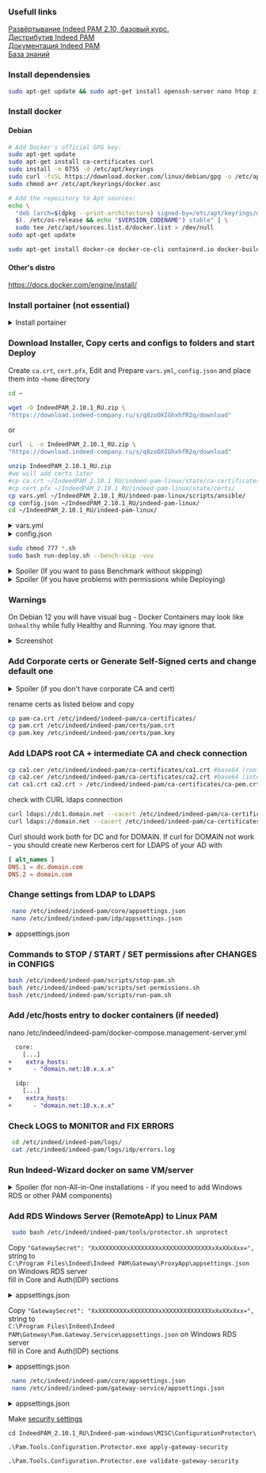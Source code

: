 ### Usefull links

[Развёртывание Indeed PAM 2.10, базовый курс.](https://edu.indeed-company.ru/mod/page/view.php?id=68) \
[Дистрибутив Indeed PAM](https://download.indeed-company.ru/s/q8zoOXIGhxhfR2q) \
[Документация Indeed PAM](https://docs.indeed-company.ru/privileged-access-manager/2.10/intro/) \
[База знаний](https://support.indeed-company.ru/Knowledgebase/List/Index/50/indeed-privileged-access-manager) 

### Install dependensies
```bash
sudo apt-get update && sudo apt-get install openssh-server nano htop zip unzip net-tools curl wget python3 python-is-python3 sudo iptables tcpdump ldap-utils -y
```
### Install docker
#### Debian
```bash
# Add Docker's official GPG key:
sudo apt-get update
sudo apt-get install ca-certificates curl
sudo install -m 0755 -d /etc/apt/keyrings
sudo curl -fsSL https://download.docker.com/linux/debian/gpg -o /etc/apt/keyrings/docker.asc
sudo chmod a+r /etc/apt/keyrings/docker.asc

# Add the repository to Apt sources:
echo \
  "deb [arch=$(dpkg --print-architecture) signed-by=/etc/apt/keyrings/docker.asc] https://download.docker.com/linux/debian \
  $(. /etc/os-release && echo "$VERSION_CODENAME") stable" | \
  sudo tee /etc/apt/sources.list.d/docker.list > /dev/null
sudo apt-get update

sudo apt-get install docker-ce docker-ce-cli containerd.io docker-buildx-plugin docker-compose-plugin -y
```
#### Other's distro
https://docs.docker.com/engine/install/

### Install portainer (not essential)
<details><summary>Install portainer</summary>
  
```bash
sudo docker volume create portainer_data
sudo touch /var/run/docker.sock
sudo chmod 777 /var/run/docker.sock
```
```bash
sudo docker run -d -p 8000:8000 -p 9443:9443 --name portainer --restart=always -v "/var/run/docker.sock:/var/run/docker.sock" -v "portainer_data:/data" portainer/portainer-ce:2.21.0
```
</details>
  
### Download Installer, Copy certs and configs to folders and start Deploy
Create `ca.crt`, `cert.pfx`, Edit and Prepare `vars.yml`, `config.json` and place them into `~home` directory
```bash
cd ~
```
```bash
wget -O IndeedPAM_2.10.1_RU.zip \
"https://download.indeed-company.ru/s/q8zoOXIGhxhfR2q/download"
```
or
```bash
curl -L -o IndeedPAM_2.10.1_RU.zip \
"https://download.indeed-company.ru/s/q8zoOXIGhxhfR2q/download"
```
```bash
unzip IndeedPAM_2.10.1_RU.zip
#we will add certs later
#cp ca.crt ~/IndeedPAM_2.10.1_RU/indeed-pam-linux/state/ca-certificates/
#cp cert.pfx ~/IndeedPAM_2.10.1_RU/indeed-pam-linux/state/certs/
cp vars.yml ~/IndeedPAM_2.10.1_RU/indeed-pam-linux/scripts/ansible/
cp config.json ~/IndeedPAM_2.10.1_RU/indeed-pam-linux/
cd ~/IndeedPAM_2.10.1_RU/indeed-pam-linux/
```
<details><summary>vars.yml</summary>

```diff
selfsigned:
  ca_crt: "{{ selfsigned_dir }}/ca.crt"
  ca_key: "{{ selfsigned_dir }}/ca.key"
  info: "{{ selfsigned_dir }}/ca_info.yml"
  key_name: "pam-selfsigned.key"
  crt_name: "pam-selfsigned.crt"
  # Enable or disable automatic server certificate generation when certificates are not found or not valid
  # This setting does not affect pilot mode and access-server self-signed sertificates
- auto_gen: false
+ auto_gen: true
```
full config
```yml
---
# Default file and directory path variables
dest_path: "/etc/indeed/indeed-pam"
dest_img_temp: ".indeed/indeed-pam/deploy/"

config_file: "{{ data_dir }}/config.json"
state_dir: "{{ data_dir }}/state"
temp_dir: "{{ data_dir }}/temp"
selfsigned_dir: "{{ state_dir }}/selfsigned"
core_conf: "{{ state_dir }}/core/appsettings.json"
protector_conf: "{{ state_dir }}/tools/protector-appsettings.json"
wizard_api_conf: "{{ state_dir }}/web-wizard/config.prod.json"
img_path: "{{ data_dir }}/images/"
backup_dir: "{{ data_dir }}/backups"
sshkey_dir: "{{ state_dir }}/keys/ssh-proxy"
pam_user: "23041"
aa_profile_dir: "/etc/apparmor.d/indeed-pam"
gw_local_url: "http://gateway-service:8090/gw"

# Proxy protocol settings for haproxy configurations
# Send protocol setting
# To use version 1 set "send-proxy" (default)
# To use version 2 set "send-proxy-v2"
proxy_protocol_send: "send-proxy"
# Receive protocol setting
# "accept-proxy" detects both Proxy protocol versions
proxy_protocol_accept: "accept-proxy"

# Docker prune settings
prune:
  enabled: true
  cmd: "docker system prune -f"
  schedule: "Sat 23:00"

# Initial values of common variables
data_dir: "/pam-deploy"
tasks_dir: "{{ playbook_dir }}/tasks"
min_free_gb: 10
report_progress: true
pilot_mode: false

# Certificate generation related variables
ca_dir: "{{ state_dir }}/ca-certificates"
certs_dir: "{{ state_dir }}/certs"
rdp_dir: "{{ state_dir }}/keys/rdp-proxy"
ca_crt: "{{ ca_dir }}/ca.crt"
key_name: "pam.key"
crt_name: "pam.crt"

selfsigned:
  ca_crt: "{{ selfsigned_dir }}/ca.crt"
  ca_key: "{{ selfsigned_dir }}/ca.key"
  info: "{{ selfsigned_dir }}/ca_info.yml"
  key_name: "pam-selfsigned.key"
  crt_name: "pam-selfsigned.crt"
  # Enable or disable automatic server certificate generation when certificates are not found or not valid
  # This setting does not affect pilot mode and access-server self-signed sertificates
  auto_gen: true

# Uncomment the line below to use pfx passphrase
# pfx_pass: "ENTER_HERE"

# Uncomment the line below  to override public fqdn of host (used in certificate validation check)
# public_fqdn: "ENTER_HERE"

# Uncomment the line below to set virtual ip in multiple haproxy scenario
# vr_ip: "ENTER_HERE"

# Docker related variables
local_docker: "localhost"
compose_bin: "docker-compose"
tools_img: "indeed-pam-tools:latest"
daemon_json: "/etc/docker/daemon.json"
daemon_cfg:
  # By default, selinux-enabled parameter will be set to true if SELinux installed and enabled on the target hosts
  # Uncomment this line to override default behavior
  #"selinux-enabled": false
  "icc": false
  "live-restore": true
  "userland-proxy": false
  "no-new-privileges": true
# Uncomment lines below to configure remote logging in docker daemon
#  "log-driver": "syslog"
#  "log-opts":
#    "syslog-address": "udp://syslog-server-address:514"

# Container logging options, default "local"
docker_logging:
  driver: "local"
  options:
     max-size: "20m"
     max-file: "10"
# Use lines below to configure remote logging in compose files
# NOTE: multiple logging drivers is NOT supported
#  driver: "syslog"
#  options:
#    syslog-address: "udp://syslog-server-address:514"

# Use this option to enable rclone in management server, disable by default
# When setting this option to true, be sure to fill rclone config with run-storage-conf.sh
rclone_enabled: false
# Shared folder on remote media-data host, for example: pamshare/data
# Leave it empty to mount remote root directory
rclone_path: ""

# Docker bench for security
bench_log_dir: "{{ data_dir }}/logs/cis-benchmark"
bench_img: "nexus.indeed-id.hq:5050/pam/docker-bench-security:1.6.0"
bench_target_score: 15
bench_ignore: false

# Access server proxy recycling settings
proxy_recycling:
  enabled: false
  # Proxy types to recycle
  proxies: [rdp,ssh]
  # Master replica count
  replicas:
    rdp_proxy: 1
    ssh_proxy: 1
  # Rotation settings
  rotation_hours: 168
  session_hours: 24

# Inventory group docker related variables
images:
  access:
    - access
    - tools
  management:
    - management
    - nginx
    - tools
  haproxy:
    - haproxy

compose_files:
  access:
    - docker-compose.access-server.yml
  management:
    - docker-compose.management-server.yml
  haproxy:
    - docker-compose.management-server-haproxy.yml
    - docker-compose.access-server-haproxy.yml

state_files:
  access:
    - ca-certificates
    - keys/rdp-proxy
    - keys/ssh-proxy
    - keys/shared
    - logs/rdp
    - logs/ssh
    - logs/gateway-service
    - rdp-proxy
    - scripts
    - ssh-proxy
    - gateway-service
    - media-data
    - tools/protector-appsettings.json
    - tools/protector.sh
    - docker-compose.rdp-proxy.yml
    - docker-compose.ssh-proxy.yml
    - apparmor/pam-certs
    - apparmor/pam-gw-service
    - apparmor/pam-rdp-proxy
    - apparmor/pam-ssh-proxy
    - apparmor/pam-tools
    - media-data
    - media-temp
    - dumps
  management:
    - ca-certificates
    - core
    - idp
    - keys/idp
    - keys/shared
    - logs/core
    - logs/idp
    - logs/ls
    - logs/nginx
    - logs/mc
    - logs/uc
    - logs/rclone
    - ls
    - mc
    - nginx
    - scripts
    - uc
    - media-data
    - tools/protector-appsettings.json
    - tools/protector.sh
    - tools/migrator-appsettings.json
    - tools/migrator.sh
    - tools/dump-appsettings.json
    - tools/dump.sh
    - tools/key-rotator-appsettings.json
    - tools/key-rotator.sh
    - tools/stats-appsettings.json
    - tools/stats.sh
    - apparmor/pam-certs
    - apparmor/pam-nginx
    - apparmor/pam-management
    - apparmor/pam-ls
    - apparmor/pam-tools
  haproxy:
    - ca-certificates
    - haproxy
    - scripts
    - .env-haproxy
    - apparmor/pam-haproxy
    - apparmor/pam-keepalived
```
</details>

<details><summary>config.json</summary>

```json
{
  "DefaultServer": "TARGET_SERVER_FQDN", // к заполнению
  "DefaultDbServer": "pgsql",
  "DefaultDbUser": "admin",
  "DefaultDbPassword": "Q1w2e3r4",
  "IdpAdminSids": [
    "AD_ADMIN_SID" // к заполнению
  ],
 "CoreServiceStorageConfiguration": {
    "Type": "FileSystem",
    "Settings": {
    "Root": "/mnt/storage"
    }
  },
  "GatewayServiceStorageConfiguration": {
    "Type": "FileSystem",
    "Settings": {
    "Root": "/mnt/storage"
    }
  },
  "Database": "pgsql",
 "LogServerUrl": "http://ls:5080/api",
  "EncryptionKey": "3227cff10b834ee60ad285588c6510ea1b4ded5b24704cf644a51d2a9db3b7e5", // к заполнению
  "ActiveDirectoryDomain": "AD_FQDN", //к заполнению
  "ActiveDirectoryContainerPath": "USER_CONTAINER_DN", // к заполнению
  "ActiveDirectoryUserName": "AD_SERVICE_USER_NAME", // к заполнению
  "ActiveDirectoryPassword": "AD_SERVICE_USER_PASSWORD", // к заполнению
  "ActiveDirectorySsl": true, // или false
  "IsLinux": true,
  "ThreadPoolSize": 8,
  "Enable2faByDefault": true,
  "enableOrganizationalUnits": false
}
```
</details>

```bash
sudo chmod 777 *.sh
sudo bash run-deploy.sh --bench-skip -vvv
```
<details><summary>Spoiler (If you want to pass Benchmark without skipping)</summary>

### Fix Docker Bench for Security

```bash
IndeedPAM_2.10.1_RU/indeed-pam-linux/logs/cis-benchmark/local.docker.log
```
  
```bash
sudo -i
```

```bash
echo '{
  "debug": true,
  "log-level": "info",
  "storage-driver": "overlay2",
  "bip": "172.17.0.1/16",
  "iptables": true,
  "userns-remap": "default"
}' > /etc/docker/daemon.json

chown root:root /etc/docker/daemon.json
chmod 644 /etc/docker/daemon.json
```

```bash
echo '[plugins."io.containerd.grpc.v1.cri".containerd]
  snapshotter = "overlayfs"
  [plugins."io.containerd.grpc.v1.cri".containerd.runtimes.runc]
    runtime_type = "io.containerd.runc.v2"
' > /etc/containerd/config.toml

chown root:root /etc/containerd/config.toml
chmod 644 /etc/containerd/config.toml
```

```bash
echo 'DOCKER_OPTS="--dns 8.8.8.8 --dns 8.8.4.4"' > /etc/default/docker

chown root:root /etc/default/docker
chmod 644 /etc/default/docker
```

```bash
mkdir -p /etc/sysconfig
echo '# /etc/sysconfig/docker
DOCKER_STORAGE_OPTIONS="--storage-driver=overlay2"
DOCKER_NETWORK_OPTIONS="--bip=172.17.0.1/16"
' > /etc/sysconfig/docker

chown root:root /etc/sysconfig/docker
chmod 644 /etc/sysconfig/docker
```

```bash
mkdir -p /etc/docker/certs.d
openssl req -newkey rsa:4096 -nodes -keyout /etc/docker/certs.d/server-key.pem -x509 -days 365 -out /etc/docker/certs.d/server-cert.pem -subj "/CN=localhost"
chown root:root /etc/docker/certs.d/server-key.pem /etc/docker/certs.d/server-cert.pem
chmod 400 /etc/docker/certs.d/server-key.pem
chmod 444 /etc/docker/certs.d/server-cert.pem
```
```bash
sudo apt-get install containerd runc -y
sudo autoremove
sudo apt-get install docker-ce docker-ce-cli containerd.io docker-buildx-plugin docker-compose-plugin -y
```
```bash
sudo systemctl restart docker
exit
```
### Run Deploing script
```bash
sudo bash run-deploy.sh -vvv
```
</details>

<details><summary>Spoiler (If you have problems with permissions while Deploying)</summary>
  
### Fix permissons
```bash
sudo mkdir -p ~/IndeedPAM_2.10.1_RU/indeed-pam-linux/temp
sudo mkdir -p ~/IndeedPAM_2.10.1_RU/indeed-pam-linux/backups
sudo mkdir -p ~/IndeedPAM_2.10.1_RU/indeed-pam-linux/logs
sudo mkdir -p ~/IndeedPAM_2.10.1_RU/indeed-pam-linux/logs/cis-benchmark
sudo mkdir -p ~/IndeedPAM_2.10.1_RU/indeed-pam-linux/state/selfsigned

sudo chmod 777 -R ~/IndeedPAM_2.10.1_RU/indeed-pam-linux/temp
sudo chmod 777 -R ~/IndeedPAM_2.10.1_RU/indeed-pam-linux/backups
sudo chmod 777 -R ~/IndeedPAM_2.10.1_RU/indeed-pam-linux/logs/
sudo chmod 777 -R ~/IndeedPAM_2.10.1_RU/indeed-pam-linux/state
```
</details>

### Warnings

On Debian 12 you will have visual bug - Docker Containers may look like `Unhealthy` while fully Healthy and Running.
You may ignore that.
<details><summary>Screenshot</summary>
  <img width="875" alt="image" src="https://github.com/user-attachments/assets/16cec3c1-7745-40d4-a002-63b769d8577f">
</details>

### Add Corporate certs or Generate Self-Signed certs and change default one
<details><summary>Spoiler (if you don't have corporate CA and cert)</summary>

```bash
openssl genrsa -out pam-ca.key 2048
openssl req -x509 -new -nodes -key pam-ca.key -subj "/CN=indeed-pam" -days 10000 -out pam-ca.crt
openssl genrsa -out pam.key 2048
nano server.conf
```
<details><summary>server.conf</summary>
  
```conf
[ req ]
default_bits = 2048
prompt = no
default_md = sha256
req_extensions = req_ext
distinguished_name = dn

[ dn ]
C = RU
ST = Moscow
L = Moscow
O = Oblast
OU = PamUnit
CN = pam.domain.net

[ req_ext ]
subjectAltName = @alt_names

[ alt_names ]
DNS.1 = pam.domain.com
DNS.2 = domain.com

[ v3_ext ]
authorityKeyIdentifier=keyid,issuer:always
basicConstraints=CA:FALSE
keyUsage=nonRepudiation,digitalSignature,keyEncipherment
extendedKeyUsage=serverAuth,clientAuth
subjectAltName=@alt_names
</details>
```
</details>

```bash
openssl req -new -key pam.key -out server.csr -config server.conf
openssl x509 -req -in server.csr -CA pam-ca.crt -CAkey pam-ca.key -CAcreateserial -out pam.crt -days 10000 -extensions v3_ext -extfile server.conf
```
</details>

rename certs as listed below and copy
```bash
cp pam-ca.crt /etc/indeed/indeed-pam/ca-certificates/
cp pam.crt /etc/indeed/indeed-pam/certs/pam.crt
cp pam.key /etc/indeed/indeed-pam/certs/pam.key
```

### Add LDAPS root CA + intermediate CA and check connection
```bash
cp ca1.cer /etc/indeed/indeed-pam/ca-certificates/ca1.crt #base64 (root CA)
cp ca2.cer /etc/indeed/indeed-pam/ca-certificates/ca2.crt #base64 (intermediate CA)
cat ca1.crt ca2.crt > /etc/indeed/indeed-pam/ca-certificates/ca-pem.crt
```
check with CURL ldaps connection
```bash
curl ldaps://dc1.domain.net --cacert /etc/indeed/indeed-pam/ca-certificates/ca-pem.crt
curl ldaps://domain.net --cacert /etc/indeed/indeed-pam/ca-certificates/ca-pem.crt
```
Curl should work both for DC and for DOMAIN. If curl for DOMAIN not work - you should create new Kerberos cert for LDAPS of your AD with 
```conf
[ alt_names ]
DNS.1 = dc.domain.com
DNS.2 = domain.com
```
### Change settings from LDAP to LDAPS
```bash
 nano /etc/indeed/indeed-pam/core/appsettings.json
 nano /etc/indeed/indeed-pam/idp/appsettings.json
```
<details><summary>appsettings.json</summary>

```diff
"Id": "ad",
"ConnectorType": "Ldap",
"LdapServerType": "ActiveDirectory",
"Domain": "domain.net",
-"Port": 389,
+"Port": 689,
"AuthType": "Basic",
-"SecureSocketLayer": false,
+"SecureSocketLayer": true,

```

</details>

### Commands to STOP / START / SET permissions after CHANGES in CONFIGS
```bash
bash /etc/indeed/indeed-pam/scripts/stop-pam.sh
bash /etc/indeed/indeed-pam/scripts/set-permissions.sh
bash /etc/indeed/indeed-pam/scripts/run-pam.sh
```

### Add /etc/hosts entry to docker containers (if needed)
nano /etc/indeed/indeed-pam/docker-compose.management-server.yml
```diff
  core:
    [...]
+    extra_hosts:
+      - "domain.net:10.x.x.x"

  idp:
    [...]
+    extra_hosts:
+      - "domain.net:10.x.x.x"
```

### Check LOGS to MONITOR and FIX ERRORS
```bash
 cd /etc/indeed/indeed-pam/logs/
 cat /etc/indeed/indeed-pam/logs/idp/errors.log
```

### Run Indeed-Wizard docker on same VM/server
<details><summary>Spoiler (for non-All-in-One installations - if you need to add Windows RDS or other PAM components)</summary>
0. stop PAM ant try to run wizard
```bash
sudo bash /etc/indeed/indeed-pam/scripts/stop-pam.sh
sudo bash ~/IndeedPAM_2.10.1_RU/indeed-pam-linux/run-wizard.sh
```
1. if it not helps - rename docker container `pam-ca-certificates` to `pam-ca-certificates1`

2. ```nano ~/IndeedPAM_2.10.1_RU/indeed-pam-linux/state/docker-compose.web-wizard.yml```

```diff
    ports:
-      - "${HOST_IP}:80:8090"
-      - "${HOST_IP}:443:5443"
+      - "${HOST_IP}:8080:8090"
+      - "${HOST_IP}:8443:5443"
```
```diff
networks:
  default:
    name: pam-default-network
+    external: true
  web-wizard-api-network:
    name: pam-web-wizard-api-network
    driver: bridge

volumes:
  pam-ca-cert-store:
    name: pam-ca-cert-store
+    external: true
```
```bash
sudo ./run-wizard.sh -vvv
```
</details>

### Add RDS Windows Server (RemoteApp) to Linux PAM

```bash
 sudo bash /etc/indeed/indeed-pam/tools/protector.sh unprotect
```
Copy `"GatewaySecret": "XxXXXXXXXXxXXXXXXXXxXXXXXXXXXXXXXXxXxXXxXxx=",` string to \
`C:\Program Files\Indeed\Indeed PAM\Gateway\ProxyApp\appsettings.json` on Windows RDS server \
fill in Core and Auth(IDP) sections
<details><summary>appsettings.json</summary>
  
```json
{
  "Core": {
    "Url": "https://pam.domain.net/core",
    "RequestTimeout": "00:01:00"
  },
  "Auth": {
    "IdpUrl": "https://pam.domain.net/idp",
    "IdpRequiresHttps": true,
    "GatewaySecret": "XxXXXXXXXXxXXXXXXXXxXXXXXXXXXXXXXXxXxXXxXxx="
  },
```
```json
  "GatewayService": {
    "Url": "https://win-rds.domain.net:5443/"
```
</details>

Copy `"GatewaySecret": "XxXXXXXXXXxXXXXXXXXxXXXXXXXXXXXXXXxXxXXxXxx=",` string to \
`C:\Program Files\Indeed\Indeed PAM\Gateway\Pam.Gateway.Service\appsettings.json` on Windows RDS server \
fill in Core and Auth(IDP) sections
<details><summary>appsettings.json</summary>
  
```json
  "Storage": {
    "Type": "SMB",
    "Settings": {
      "Root": "\\\\IP.IP.IP.IP\\IPAMStorage",
      "Domain": "FULL.DOMAIN.NAME",
      "Login": "USER",
      "Password": "PASSWORD"
```
add this lines to the end of file and check json
```json
}    
}
  },
  "Kestrel": {
    "Endpoints": {
      "HttpsInlineCertStore": {
        "Url": "https://0.0.0.0:5443",
        "Certificate": {
          "Subject": "win-rds.domain.net",
          "Store": "My",
          "Location": "LocalMachine",
          "AllowInvalid": "False"
        }
      }
    }
  }
}
}
```
</details>

```bash
 nano /etc/indeed/indeed-pam/core/appsettings.json
 nano /etc/indeed/indeed-pam/gateway-service/appsettings.json
```

<details><summary>appsettings.json</summary>

```json
  "Storage": {
    "Type": "SMB",
    "Settings": {
      "Root": "\\\\IP.IP.IP.IP\\IPAMStorage",
      "Domain": "FULL.DOMAIN.NAME",
      "Login": "USER",
      "Password": "PASSWORD"
```
```bash
bash /etc/indeed/indeed-pam/scripts/stop-pam.sh
bash /etc/indeed/indeed-pam/scripts/set-permissions.sh
bash /etc/indeed/indeed-pam/scripts/run-pam.sh
```
</details>

Make [security settings](https://docs.indeed-company.ru/privileged-access-manager/2.10/security-recommendations/access-server-security-settings/)
```
cd IndeedPAM_2.10.1_RU\Indeed-pam-windows\MISC\ConfigurationProtector\
```
```
.\Pam.Tools.Configuration.Protector.exe apply-gateway-security
```
```
.\Pam.Tools.Configuration.Protector.exe validate-gateway-security
```
